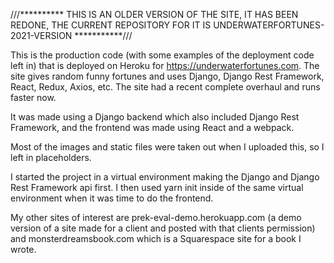 ///********** THIS IS AN OLDER VERSION OF THE SITE, IT HAS BEEN REDONE, THE CURRENT REPOSITORY FOR IT IS UNDERWATERFORTUNES-2021-VERSION ***********///

This is the production code (with some examples of the deployment code left in) that is deployed on Heroku for https://underwaterfortunes.com. The site gives random funny fortunes and uses Django, Django Rest Framework, React, Redux, Axios, etc. The site had a recent complete overhaul and runs faster now.

It was made using a Django backend which also included Django Rest Framework, and the frontend was made using React and a webpack.

Most of the images and static files were taken out when I uploaded this, so I left in placeholders.

I started the project in a virtual environment making the Django and Django Rest Framework api first. I then used yarn init inside of the same virtual environment when it was time to do the frontend. 

My other sites of interest are prek-eval-demo.herokuapp.com (a demo version of a site made for a client and posted with that clients permission) and monsterdreamsbook.com which is a Squarespace site for a book I wrote. 
